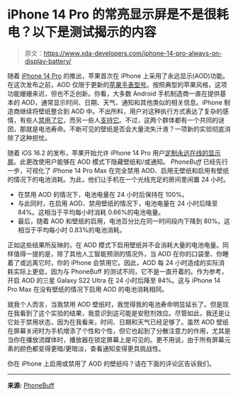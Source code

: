 # iPhone 14 Pro 的常亮显示屏是不是很耗电？以下是测试揭示的内容

> 原文：<https://www.xda-developers.com/iphone-14-pro-always-on-display-battery/>

随着 [iPhone 14 Pro](http://xda-developers.com/apple-iphone-14-pro) 的推出，苹果首次在 iPhone 上采用了永远显示(AOD)功能。在这次发布之前，AOD 仅限于更新的[苹果手表型号](http://xda-developers.com/best-apple-watch)。按照典型的苹果风格，这项功能姗姗来迟，但也不乏创新。你看，大多数 Android 手机制造商一直在提供基本的 AOD，通常显示时间、日期、天气、通知和其他类似的相关信息。iPhone 制造商继续将壁纸整合到 AOD 中。不出所料，用户对这种执行方式表达了复杂的感情，有些人[禁用了它](https://www.xda-developers.com/apple-iphone-14-pro-why-i-dont-use-aod-editorial/)，而另一些人[支持它](https://www.xda-developers.com/apple-innovative-always-on-display-editorial/)。不过，这两个群体都有一个共同的谜团，那就是电池寿命。不断可见的壁纸是否会大量流失汁液？一项新的实验彻底消除了这种担忧。

随着 iOS 16.2 的发布，苹果开始允许 iPhone 14 Pro 用户[定制永远在线的显示屏](https://www.xda-developers.com/how-to-customize-always-on-display-ios/)。此更改使用户能够在 AOD 模式下隐藏壁纸和/或通知。 *PhoneBuff* 已经先行一步，可视化了 iPhone 14 Pro Max 在完全禁用 AOD、启用无壁纸和启用有壁纸的情况下的电池消耗。为此，他们让手机在一个光线充足的房间里闲置 24 小时。

*   在禁用 AOD 的情况下，电池电量在 24 小时后保持在 100%。
*   与此同时，在启用 AOD、禁用壁纸的情况下，电池电量在 24 小时后降至 84%。这相当于平均每小时消耗 0.66%的电池电量。
*   最后，随着 AOD 和壁纸的启用，电池百分比在同一时间段内下降到 80%。这相当于平均每小时 0.83%的电池消耗。

正如这些结果所反映的，在 AOD 模式下启用壁纸并不会消耗大量的电池电量。同样值得一提的是，除了其他人工智能预测的情况外，当 AOD 在你的口袋里、你睡着了或远离它时，你的 iPhone 会禁用它。因此，AOD 每 24 小时造成的实际消耗实际上更低，因为与 PhoneBuff 的测试不同，它不是一直开着的。作为参考，开启 AOD 的三星 Galaxy S22 Ultra 在 24 小时后降至 84%。这与 iPhone 14 Pro Max 在没有壁纸的情况下启用 AOD 的电池消耗相同。

就我个人而言，当我禁用 AOD 壁纸时，我觉得我的电池寿命明显延长了。但是现在我看到了这个实验的结果，我意识到这可能是安慰剂效应。尽管如此，我还是让它处于禁用状态，因为在我看来，时间、日期和天气已经足够了。虽然 AOD 壁纸在屏幕关闭时为手机增添了个性和个性，但它也起到了分散注意力的作用，尤其是当你在播放流媒体时，播放器在锁定屏幕上是可见的。更不用说，由于所有屏幕元素的颜色都变得更暗/更暗淡，查看通知变得更具挑战性。

你在 iPhone 上启用或禁用了 AOD 的壁纸吗？请在下面的评论区告诉我们。

* * *

**来源:** [PhoneBuff](https://www.youtube.com/watch?v=dG_2UHsE1jY)
